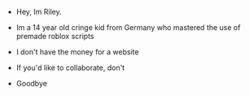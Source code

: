 - Hey, Im Riley.

- Im a 14 year old cringe kid from Germany who mastered the use of premade roblox scripts

- I don't have the money for a website

- If you'd like to collaborate, don't

- Goodbye
